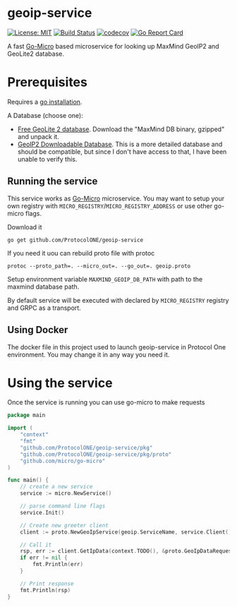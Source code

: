 geoip-service
=============

[![License: MIT](https://img.shields.io/badge/License-MIT-brightgreen.svg)](https://opensource.org/licenses/MIT)
[![Build Status](https://travis-ci.org/ProtocolONE/geoip-service.svg?branch=master)](https://travis-ci.org/ProtocolONE/geoip-service) [![codecov](https://codecov.io/gh/ProtocolONE/geoip-service/branch/master/graph/badge.svg)](https://codecov.io/gh/ProtocolONE/geoip-service)
[![Go Report Card](https://goreportcard.com/badge/github.com/ProtocolONE/geoip-service)](https://goreportcard.com/report/github.com/ProtocolONE/geoip-service)

A fast [Go-Micro](https://github.com/micro/go-micro) based microservice for looking up MaxMind GeoIP2 and GeoLite2 database.

# Prerequisites
Requires a [go installation](https://golang.org/dl/).

A Database (choose one):
* [Free GeoLite 2 database](http://dev.maxmind.com/geoip/geoip2/geolite2/). Download the "MaxMind DB binary, gzipped" and unpack it.
* [GeoIP2 Downloadable Database](http://dev.maxmind.com/geoip/geoip2/downloadable/). This is a more detailed database and should be compatible, but since I don't have access to that, I have been unable to verify this.

## Running the service

This service works as [Go-Micro](https://github.com/micro/go-micro) microservice. You may want to 
setup your own registry with `MICRO_REGISTRY`/`MICRO_REGISTRY_ADDRESS` or use other go-micro flags.  

Download it 

`go get github.com/ProtocolONE/geoip-service`

If you need it uou can rebuild proto file with protoc 
```
protoc --proto_path=. --micro_out=. --go_out=. geoip.proto
```
 
Setup environment variable `MAXMIND_GEOIP_DB_PATH` with path to the maxmind database path.

By default service will be executed with declared by `MICRO_REGISTRY` registry and GRPC as a transport.

## Using Docker
The docker file in this project used to launch geoip-service in Protocol One environment. You may change it in any 
way you need it.

# Using the service

Once the service is running you can use go-micro to make requests

```go
package main

import (
    "context"
    "fmt"
    "github.com/ProtocolONE/geoip-service/pkg"
    "github.com/ProtocolONE/geoip-service/pkg/proto"
    "github.com/micro/go-micro"
)

func main() {
    // create a new service
    service := micro.NewService()

    // parse command line flags
    service.Init()

    // Create new greeter client
    client := proto.NewGeoIpService(geoip.ServiceName, service.Client())

    // Call it
    rsp, err := client.GetIpData(context.TODO(), &proto.GeoIpDataRequest{IP: "8.8.8.8"})
    if err != nil {
        fmt.Println(err)
    }

    // Print response
    fmt.Println(rsp)
}
```
